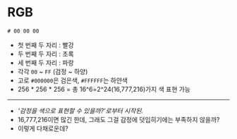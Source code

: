 # RGB
```text
# 00 00 00
```
- 첫 번째 두 자리 : 빨강
- 두 번째 두 자리 : 초록
- 세 번째 두 자리 : 파랑
- 각각 `00` ~ `FF` (검정 ~ 하양)
- 고로 `#000000`은 검은색, `#FFFFFF`는 하얀색
- 256 * 256 * 256 = 총 16^6=2^24(16,777,216)가지 색 표현 가능

---

- _'감정을 색으로 표현할 수 있을까?'로부터 시작된._
- 16,777,216이면 많긴 한데, 그래도 그걸 감정에 덧입히기에는 부족하지 않을까?
- 이렇게 다채로운데?
